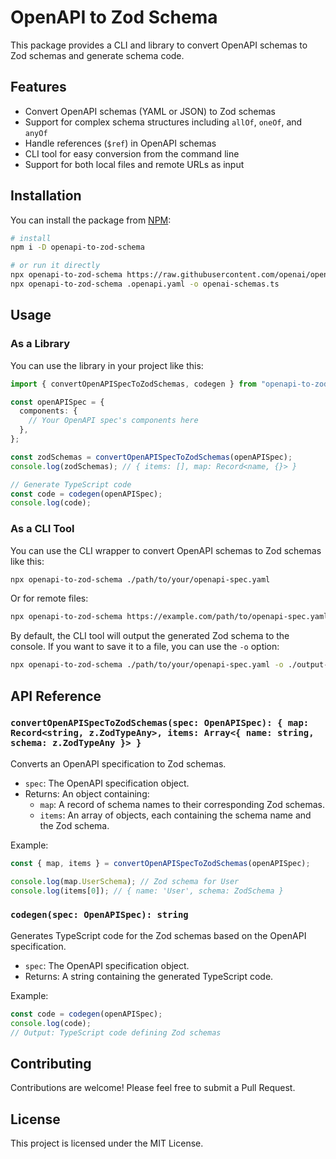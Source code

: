 # OpenAPI to Zod Schema

This package provides a CLI and library to convert OpenAPI schemas to Zod schemas and generate schema code.

## Features

- Convert OpenAPI schemas (YAML or JSON) to Zod schemas
- Support for complex schema structures including `allOf`, `oneOf`, and `anyOf`
- Handle references (`$ref`) in OpenAPI schemas
- CLI tool for easy conversion from the command line
- Support for both local files and remote URLs as input

## Installation

You can install the package from [NPM](https://www.npmjs.com/openapi-to-zod-schema):

```bash
# install
npm i -D openapi-to-zod-schema

# or run it directly
npx openapi-to-zod-schema https://raw.githubusercontent.com/openai/openai-openapi/master/openapi.yaml
npx openapi-to-zod-schema .openapi.yaml -o openai-schemas.ts
```

## Usage

### As a Library

You can use the library in your project like this:

```typescript
import { convertOpenAPISpecToZodSchemas, codegen } from "openapi-to-zod-schema";

const openAPISpec = {
  components: {
    // Your OpenAPI spec's components here
  },
};

const zodSchemas = convertOpenAPISpecToZodSchemas(openAPISpec);
console.log(zodSchemas); // { items: [], map: Record<name, {}> }

// Generate TypeScript code
const code = codegen(openAPISpec);
console.log(code);
```

### As a CLI Tool

You can use the CLI wrapper to convert OpenAPI schemas to Zod schemas like this:

```bash
npx openapi-to-zod-schema ./path/to/your/openapi-spec.yaml
```

Or for remote files:

```bash
npx openapi-to-zod-schema https://example.com/path/to/openapi-spec.yaml
```

By default, the CLI tool will output the generated Zod schema to the console. If you want to save it to a file, you can use the `-o` option:

```bash
npx openapi-to-zod-schema ./path/to/your/openapi-spec.yaml -o ./output-schema.ts
```

## API Reference

### `convertOpenAPISpecToZodSchemas(spec: OpenAPISpec): { map: Record<string, z.ZodTypeAny>, items: Array<{ name: string, schema: z.ZodTypeAny }> }`

Converts an OpenAPI specification to Zod schemas.

- `spec`: The OpenAPI specification object.
- Returns: An object containing:
  - `map`: A record of schema names to their corresponding Zod schemas.
  - `items`: An array of objects, each containing the schema name and the Zod schema.

Example:

```typescript
const { map, items } = convertOpenAPISpecToZodSchemas(openAPISpec);

console.log(map.UserSchema); // Zod schema for User
console.log(items[0]); // { name: 'User', schema: ZodSchema }
```

### `codegen(spec: OpenAPISpec): string`

Generates TypeScript code for the Zod schemas based on the OpenAPI specification.

- `spec`: The OpenAPI specification object.
- Returns: A string containing the generated TypeScript code.

Example:

```typescript
const code = codegen(openAPISpec);
console.log(code);
// Output: TypeScript code defining Zod schemas
```

## Contributing

Contributions are welcome! Please feel free to submit a Pull Request.

## License

This project is licensed under the MIT License.

